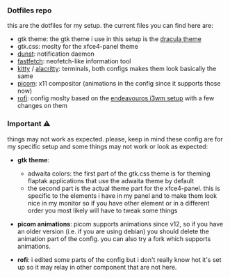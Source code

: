 ### Dotfiles repo
this are the dotfiles for my setup. the current files you can find here are:

- gtk theme: the gtk theme i use in this setup is the [dracula theme](https://draculatheme.com/gtk)
- gtk.css: moslty for the xfce4-panel theme
- [dunst](https://github.com/dunst-project/dunst): notification daemon
- [fastfetch](https://github.com/fastfetch-cli/fastfetch): neofetch-like information tool
- [kitty](https://github.com/kovidgoyal/kitty) / [alacritty](https://github.com/alacritty/alacritty): terminals, both configs makes them look basically the same
- [picom](https://github.com/yshui/picom): x11 compositor (animations in the config since it supports those now)
- [rofi](https://github.com/davatorium/rofi): config moslty based on the [endeavouros i3wm setup](https://github.com/endeavouros-team/endeavouros-i3wm-setup) with a few changes on them

### Important ⚠️
things may not work as expected. please, keep in mind these config are for my specific setup and some things may not work or look as expected:

- **gtk theme**: 
	- adwaita colors: the first part of the gtk.css theme is for theming flaptak applications that use the adwaita theme by default
	- the second part is the actual theme part for the xfce4-panel. this is specific to the elements i have in my panel and to make them look nice in my monitor so if you have other element or in a different order you most likely will have to tweak some things

- **picom animations**: picom supports animations since v12, so if you have an older version (i.e. if you are using debian) you should delete the animation part of the config. you can also try a fork which supports animations.

- **rofi**: i edited some parts of the config but i don't really know hot it's set up so it may relay in other component that are not here.

